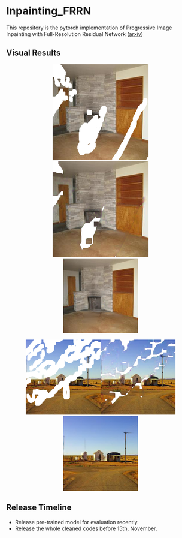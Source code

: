 # Inpainting_FRRN
This repository is the pytorch implementation of Progressive Image Inpainting with Full-Resolution Residual Network ([arxiv](https://arxiv.org/abs/1907.10478))

## Visual Results
<figure align='center'>
    <img src="examples/ex_damaged1.png"/><img src="examples/ex_mid1.png"/><img src="examples/ex_final1.png" width="200"/>
</figure>
<figure align='center'>
    <img src="examples/ex_damaged2.png" width="200"/><img src="examples/ex_mid2.png" width="200"/><img src="examples/ex_final2.png" width="200"/>
</figure>

## Release Timeline
* Release pre-trained model for evaluation recently.
* Release the whole cleaned codes before 15th, November.